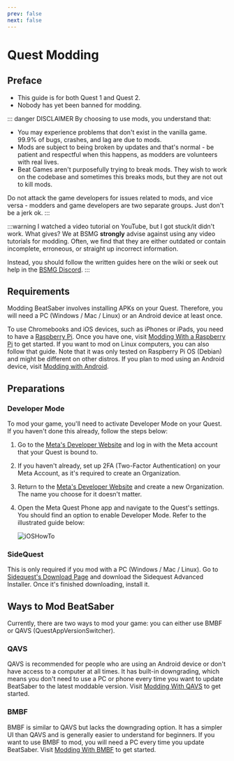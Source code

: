 ```yaml
---
prev: false
next: false
---
```


# Quest Modding

## Preface

- This guide is for both Quest 1 and Quest 2.
- Nobody has yet been banned for modding.

::: danger DISCLAIMER
By choosing to use mods, you understand that:

- You may experience problems that don't exist in the vanilla game. 99.9% of bugs, crashes, and lag are due to mods.
- Mods are subject to being broken by updates and that's normal - be patient and respectful when this happens,
  as modders are volunteers with real lives.
- Beat Games aren't purposefully trying to break mods. They wish to work on the codebase and sometimes this breaks mods,
  but they are not out to kill mods.

Do not attack the game developers for issues related to mods, and vice versa -
modders and game developers are two separate groups. Just don't be a jerk ok.
:::

:::warning I watched a video tutorial on YouTube, but I got stuck/it didn't work. What gives?
We at BSMG **strongly** advise against using any video tutorials for modding. Often, we find that they are either
outdated or contain incomplete, erroneous, or straight up incorrect information.

Instead, you should follow the written guides here on the wiki or seek out help in the [BSMG Discord](https://discord.gg/beatsabermods).
:::

## Requirements

Modding BeatSaber involves installing APKs on your Quest. Therefore, you will need a PC (Windows / Mac / Linux)
or an Android device at least once.

To use Chromebooks and iOS devices, such as iPhones or iPads, you need to have a
[Raspberry Pi](https://www.raspberrypi.com/). Once you have one, visit [Modding With a Raspberry Pi](./raspi-modding.md)
to get started. If you want to mod on Linux computers, you can also follow that guide. Note that it was only tested on
Raspberry Pi OS (Debian) and might be different on other distros. If you plan to mod using an Android device, visit
[Modding with Android](./support/modding-with-android.md).

## Preparations

### Developer Mode

To mod your game, you'll need to activate Developer Mode on your Quest. If you haven't done this already,
follow the steps below:

1. Go to the [Meta's Developer Website](https://developer.oculus.com/manage/organizations/create/) and log in with the
   Meta account that your Quest is bound to.
2. If you haven't already, set up 2FA (Two-Factor Authentication) on your Meta Account, as it's required to create an Organization.
3. Return to the [Meta's Developer Website](https://developer.oculus.com/manage/organizations/create/) and create a new
   Organization. The name you choose for it doesn't matter.
4. Open the Meta Quest Phone app and navigate to the Quest's settings. You should find an option to enable
   Developer Mode. Refer to the illustrated guide below:

   ![iOSHowTo](/.assets/images/beginners-guide/EnableDevModeIOS.png)

### SideQuest

This is only required if you mod with a PC (Windows / Mac / Linux). Go to [Sidequest's Download Page](https://sidequestvr.com/setup-howto)
and download the Sidequest Advanced Installer. Once it's finished downloading, install it.

## Ways to Mod BeatSaber

Currently, there are two ways to mod your game: you can either use BMBF or QAVS (QuestAppVersionSwitcher).

### QAVS

QAVS is recommended for people who are using an Android device or don't have access to a computer at all times. It has
built-in downgrading, which means you don't need to use a PC or phone every time you want to update BeatSaber to the
latest moddable version. Visit [Modding With QAVS](./quest-modding-qavs.md) to get started.

### BMBF

BMBF is similar to QAVS but lacks the downgrading option. It has a simpler UI than QAVS and is generally easier to
understand for beginners. If you want to use BMBF to mod, you will need a PC every time you update BeatSaber.
Visit [Modding With BMBF](./quest-modding-bmbf.md) to get started.
